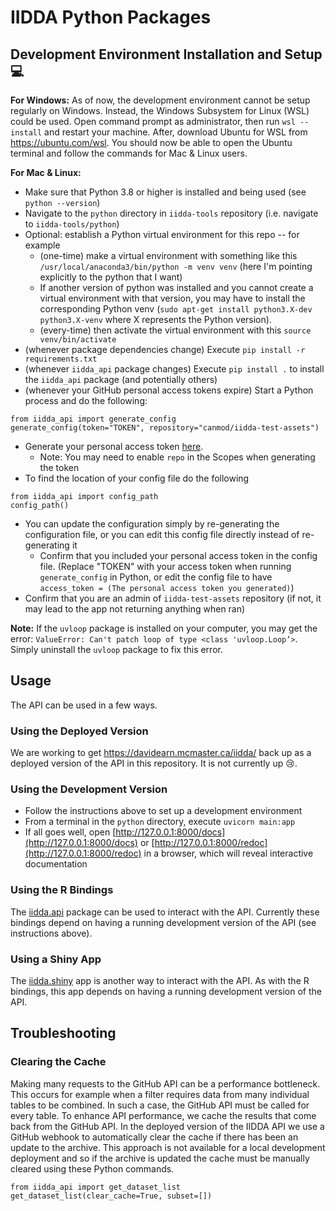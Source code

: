 # IIDDA Python Packages

## Development Environment Installation and Setup :computer:

**For Windows:**
As of now, the development environment cannot be setup regularly on Windows. Instead, the Windows Subsystem for Linux (WSL) could be used. Open command prompt as administrator, then run `wsl --install` and restart your machine. After, download Ubuntu for WSL from https://ubuntu.com/wsl. You should now be able to open the Ubuntu terminal and follow the commands for Mac & Linux users.

**For Mac & Linux:**
* Make sure that Python 3.8 or higher is installed and being used (see `python --version`)
* Navigate to the `python` directory in `iidda-tools` repository (i.e. navigate to `iidda-tools/python`)
* Optional: establish a Python virtual environment for this repo -- for example
  * (one-time) make a virtual environment with something like this `/usr/local/anaconda3/bin/python -m venv venv` (here I'm pointing explicitly to the python that I want)
  * If another version of python was installed and you cannot create a virtual environment with that version, you may have to install the corresponding Python venv (`sudo apt-get install python3.X-dev python3.X-venv` where X represents the Python version).
  * (every-time) then activate the virtual environment with this `source venv/bin/activate`
* (whenever package dependencies change) Execute `pip install -r requirements.txt`
* (whenever `iidda_api` package changes) Execute `pip install .` to install the `iidda_api` package (and potentially others)
* (whenever your GitHub personal access tokens expire) Start a Python process and do the following:
```
from iidda_api import generate_config
generate_config(token="TOKEN", repository="canmod/iidda-test-assets")
```
* Generate your personal access token [here](https://github.com/settings/tokens).
  * Note: You may need to enable `repo` in the Scopes when generating the token
* To find the location of your config file do the following
```
from iidda_api import config_path
config_path()
```
* You can update the configuration simply by re-generating the configuration file, or you can edit this config file directly instead of re-generating it
  * Confirm that you included your personal access token in the config file. (Replace "TOKEN" with your access token when running `generate_config` in Python, or edit the config file to have `access_token = (The personal access token you generated)`)
* Confirm that you are an admin of `iidda-test-assets` repository (if not, it may lead to the app not returning anything when ran)

**Note:**
If the `uvloop` package is installed on your computer, you may get the error: `ValueError: Can't patch loop of type <class 'uvloop.Loop’>`. Simply uninstall the `uvloop` package to fix this error.

## Usage

The API can be used in a few ways.

### Using the Deployed Version

We are working to get https://davidearn.mcmaster.ca/iidda/ back up as a deployed version of the API in this repository. It is not currently up 😢.

### Using the Development Version

* Follow the instructions above to set up a development environment
* From a terminal in the `python` directory, execute `uvicorn main:app`
* If all goes well, open [http://127.0.0.1:8000/docs](http://127.0.0.1:8000/docs) or [http://127.0.0.1:8000/redoc](http://127.0.0.1:8000/redoc) in a browser, which will reveal interactive documentation

### Using the R Bindings

The [iidda.api](../R/iidda.api) package can be used to interact with the API. Currently these bindings depend on having a running development version of the API (see instructions above).

### Using a Shiny App

The [iidda.shiny](../R/iidda.shiny) app is another way to interact with the API. As with the R bindings, this app depends on having a running development version of the API.


## Troubleshooting

### Clearing the Cache

Making many requests to the GitHub API can be a performance bottleneck. This occurs for example when a filter requires data from many individual tables to be combined. In such a case, the GitHub API must be called for every table. To enhance API performance, we cache the results that come back from the GitHub API. In the deployed version of the IIDDA API we use a GitHub webhook to automatically clear the cache if there has been an update to the archive. This approach is not available for a local development deployment and so if the archive is updated the cache must be manually cleared using these Python commands.
```
from iidda_api import get_dataset_list
get_dataset_list(clear_cache=True, subset=[])
```
